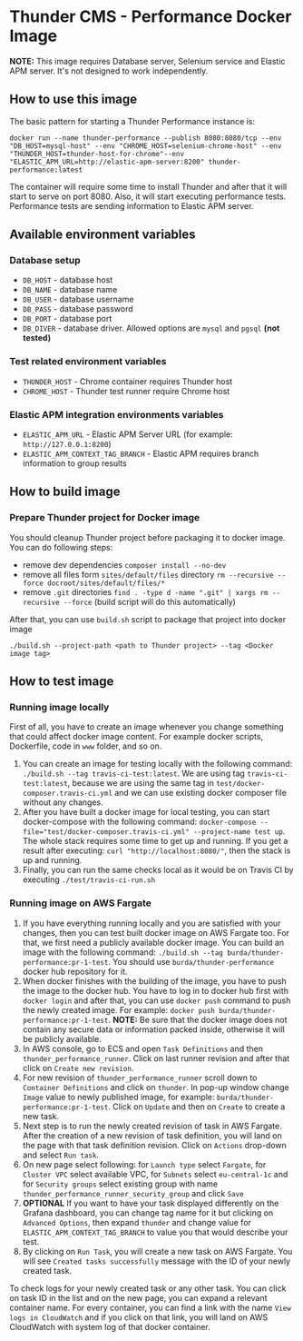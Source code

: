 # Thunder CMS - Performance Docker Image

**NOTE:** This image requires Database server, Selenium service and Elastic APM server. It's not designed to work independently.

## How to use this image

The basic pattern for starting a Thunder Performance instance is:

`docker run --name thunder-performance --publish 8080:8080/tcp --env "DB_HOST=mysql-host" --env "CHROME_HOST=selenium-chrome-host" --env "THUNDER_HOST=thunder-host-for-chrome"--env "ELASTIC_APM_URL=http://elastic-apm-server:8200" thunder-performance:latest`

The container will require some time to install Thunder and after that it will start to serve on port 8080. Also, it will start executing performance tests. Performance tests are sending information to Elastic APM server.

## Available environment variables

### Database setup

- `DB_HOST` - database host
- `DB_NAME` - database name
- `DB_USER` - database username
- `DB_PASS` - database password
- `DB_PORT` - database port
- `DB_DIVER` - database driver. Allowed options are `mysql` and `pgsql` **(not tested)**

### Test related environment variables
- `THUNDER_HOST` - Chrome container requires Thunder host
- `CHROME_HOST` - Thunder test runner require Chrome host

### Elastic APM integration environments variables
- `ELASTIC_APM_URL` - Elastic APM Server URL (for example: `http://127.0.0.1:8200`)
- `ELASTIC_APM_CONTEXT_TAG_BRANCH` - Elastic APM requires branch information to group results

## How to build image

### Prepare Thunder project for Docker image

You should cleanup Thunder project before packaging it to docker image. You can do following steps:

- remove dev dependencies `composer install --no-dev`
- remove all files form `sites/default/files` directory `rm --recursive --force docroot/sites/default/files/*`
- remove `.git` directories `find . -type d -name ".git" | xargs rm --recursive --force` (build script will do this automatically)

After that, you can use `build.sh` script to package that project into docker image

`./build.sh --project-path <path to Thunder project> --tag <Docker image tag>`

## How to test image

### Running image locally

First of all, you have to create an image whenever you change something that could affect docker image content. For example docker scripts, Dockerfile, code in `www` folder, and so on.

1. You can create an image for testing locally with the following command: `./build.sh --tag travis-ci-test:latest`. We are using tag `travis-ci-test:latest`, because we are using the same tag in `test/docker-composer.travis-ci.yml` and we can use existing docker composer file without any changes.
2. After you have built a docker image for local testing, you can start docker-compose with the following command: `docker-compose --file="test/docker-composer.travis-ci.yml" --project-name test up`. The whole stack requires some time to get up and running. If you get a result after executing: `curl "http://localhost:8080/"`, then the stack is up and running.
3. Finally, you can run the same checks local as it would be on Travis CI by executing `./test/travis-ci-run.sh`

### Running image on AWS Fargate

1. If you have everything running locally and you are satisfied with your changes, then you can test built docker image on AWS Fargate too. For that, we first need a publicly available docker image. You can build an image with the following command: `./build.sh --tag burda/thunder-performance:pr-1-test`. You should use `burda/thunder-performance` docker hub repository for it.
2. When docker finishes with the building of the image, you have to push the image to the docker hub. You have to log in to docker hub first with `docker login` and after that, you can use `docker push` command to push the newly created image. For example: `docker push burda/thunder-performance:pr-1-test`. **NOTE:** Be sure that the docker image does not contain any secure data or information packed inside, otherwise it will be publicly available.
3. In AWS console, go to ECS and open `Task Definitions` and then `thunder_performance_runner`. Click on last runner revision and after that click on `Create new revision`.
4. For new revision of `thunder_performance_runner` scroll down to `Container Definitions` and click on `thunder`. In pop-up window change `Image` value to newly published image, for example: `burda/thunder-performance:pr-1-test`. Click on `Update` and then on `Create` to create a new task.
5. Next step is to run the newly created revision of task in AWS Fargate. After the creation of a new revision of task definition, you will land on the page with that task definition revision. Click on `Actions` drop-down and select `Run task`.
6. On new page select following: for `Launch type` select `Fargate`, for `Cluster VPC` select available VPC, for `Subnets` select `eu-central-1c` and for `Security groups` select existing group with name `thunder_performance_runner_security_group` and click `Save`
7. **OPTIONAL** If you want to have your task displayed differently on the Grafana dashboard, you can change tag name for it but clicking on `Advanced Options`, then expand `thunder` and change value for `ELASTIC_APM_CONTEXT_TAG_BRANCH` to value you that would describe your test.
8. By clicking on `Run Task`, you will create a new task on AWS Fargate. You will see `Created tasks successfully` message with the ID of your newly created task.

To check logs for your newly created task or any other task. You can click on task ID in the list and on the new page, you can expand a relevant container name. For every container, you can find a link with the name `View logs in CloudWatch` and if you click on that link, you will land on AWS CloudWatch with system log of that docker container.
